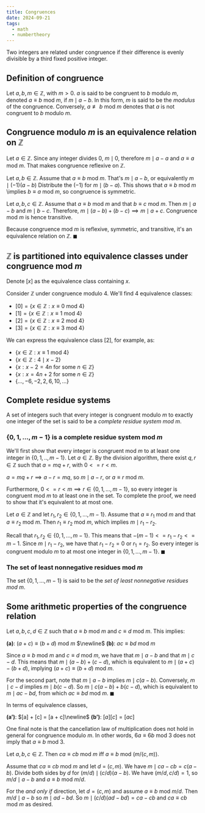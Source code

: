 ```yaml
---
title: Congruences
date: 2024-09-21
tags:
  - math
  - numbertheory
---
```


Two integers are related under congruence if their difference is evenly divisible by a third fixed positive integer.

## Definition of congruence

Let $a, b, m \in \mathbb{Z}$, with $m > 0$. $a$ is said to be congruent to $b$ modulo $m$, denoted $a \equiv b$ mod $m$, if $m \mid a - b$. In this form, $m$ is said to be the *modulus* of the congruence. Conversely, $a \not\equiv b$ mod $m$ denotes that $a$ is not congruent to $b$ modulo $m$.

## Congruence modulo $m$ is an equivalence relation on $\mathbb{Z}$

Let $a \in \mathbb{Z}$. Since any integer divides $0$, $m \mid 0$, therefore $m \mid a - a$ and $a \equiv a$ mod $m$. That makes congruence reflexive on $\mathbb{Z}$.

Let $a, b \in \mathbb{Z}$. Assume that $a \equiv b$ mod $m$. That's $m \mid a - b$, or equivalently $m \mid (-1)(a - b)$ Distribute the $(-1)$ for $m \mid (b - a)$. This shows that $a \equiv b$ mod $m$ \implies $b \equiv a$ mod $m$, so congruence is symmetric.

Let $a, b, c \in \mathbb{Z}$. Assume that $a \equiv b$ mod $m$ and that $b \equiv c$ mod $m$. Then $m \mid a - b$ and $m \mid b - c$. Therefore, $m \mid (a - b) + (b - c) \implies m \mid a + c$. Congruence mod $m$ is hence transitive.

Because congruence mod $m$ is reflexive, symmetric, and transitive, it's an equivalence relation on $\mathbb{Z}$. ${\blacksquare}$

## $\mathbb{Z}$ is partitioned into equivalence classes under congruence mod $m$

Denote $[x]$ as the equivalence class containing $x$.

Consider $\mathbb{Z}$ under congruence modulo $4$. We'll find $4$ equivalence classes:
- $[0] = \{x \in \mathbb{Z}: x \equiv 0$ mod $4 \}$
- $[1] = \{x \in \mathbb{Z}: x \equiv 1$ mod $4 \}$
- $[2] = \{x \in \mathbb{Z}: x \equiv 2$ mod $4 \}$
- $[3] = \{x \in \mathbb{Z}: x \equiv 3$ mod $4 \}$

We can express the equivalence class $[2]$, for example, as:
- $\{x \in \mathbb{Z}: x \equiv 1$ mod $4 \}$
- $\{x \in \mathbb{Z}: 4 \mid x - 2\}$
- $\{x: x - 2 = 4n$ for some $n \in \mathbb{Z}\}$
- $\{x: x = 4n + 2$ for some $n \in \mathbb{Z}\}$
- $\{..., -6, -2, 2, 6, 10, ...\}$

## Complete residue systems

A set of integers such that every integer is congruent modulo $m$ to exactly one integer of the set is said to be a *complete residue system mod $m$*.

### $\{0, 1, ..., m-1\}$ is a complete residue system mod $m$

We'll first show that every integer is congruent mod $m$ to at least one integer in $\{0, 1, .., m-1\}$. Let $a \in \mathbb{Z}$. By the division algorithm, there exist $q, r \in \mathbb{Z}$ such that $a = mq + r$, with $0 <= r < m$.

$a = mq + r \implies a - r = mq$, so $m \mid a - r$, or $a \equiv r$ mod $m$.

Furthermore, $0 <= r < m \implies r \in \{0, 1, ..., m-1\}$, so every integer is congruent mod $m$ to at least one in the set. To complete the proof, we need to show that it's equivalent to at most one.

Let $a \in \mathbb{Z}$ and let $r_1, r_2 \in \{0, 1, ..., m-1\}$. Assume that $a \equiv r_1$ mod $m$ and that $a \equiv r_2$ mod $m$. Then $r_1 \equiv r_2$ mod $m$, which implies $m \mid r_1 - r_2$.

Recall that $r_1, r_2 \in \{0, 1, ..., m-1\}$. This means that $-(m-1) <= r_1 - r_2 <= m - 1$. Since $m \mid r_1 - r_2$, we have that $r_1 - r_2 = 0$ or $r_1 = r_2$. So every integer is congruent modulo $m$ to at most one integer in $\{0, 1, ..., m-1\}$. $\blacksquare$

### The set of least nonnegative residues mod $m$

The set $\{0, 1, ..., m-1\}$ is said to be the *set of least nonnegative residues mod $m$*.

## Some arithmetic properties of the congruence relation

Let $a, b, c, d \in \mathbb{Z}$ such that $a \equiv b$ mod $m$ and $c \equiv d$ mod $m$. This implies:

$\textbf{(a)}$: $(a+c) \equiv (b+d)$ mod $m$ $\newline$
$\textbf{(b)}$: $ac \equiv bd$ mod $m$

Since $a \equiv b$ mod $m$ and $c \equiv d$ mod $m$, we have that $m \mid a - b$ and that $m \mid c - d$. This means that $m \mid (a-b) + (c-d)$, which is equivalent to $m \mid (a+c) - (b+d)$, implying $(a+c) \equiv (b+d)$ mod $m$.

For the second part, note that $m \mid a - b$ implies $m \mid c(a-b)$. Conversely, $m \mid c - d$ implies $m \mid b(c-d)$. So $m \mid c(a-b) + b(c-d)$, which is equivalent to $m \mid ac - bd$, from which $ac \equiv bd$ mod $m$. $\blacksquare$

In terms of equivalence classes,

$\textbf{(a')}$: $[a] + [c] = [a + c]\newline$
$\textbf{(b')}$: $[a][c] = [ac]$

One final note is that the cancellation law of multiplication does not hold in general for congruence modulo $m$. In other words, $6a \equiv 6b$ mod $3$ does not imply that $a \equiv b$ mod $3$.

Let $a, b, c \in \mathbb{Z}$. Then $ca \equiv cb$ mod $m$ iff $a \equiv b$ mod $(m/(c, m))$.

Assume that $ca \equiv cb$ mod $m$ and let $d$ = $(c, m)$. We have $m \mid ca-cb = c(a-b)$. Divide both sides by $d$ for $(m/d) \mid (c/d)(a-b)$. We have $(m/d, c/d) = 1$, so $m/d \mid a - b$ and $a \equiv b$ mod $m/d$.

For the *and only if* direction, let $d = (c, m)$ and assume $a \equiv b$ mod $m/d$. Then $m/d \mid a - b$ so $m \mid ad - bd$. So $m \mid (c/d)(ad-bd) = ca - cb$ and $ca \equiv cb$ mod $m$ as desired.
